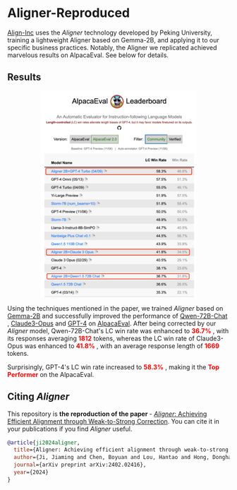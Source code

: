 # Aligner-Reproduced

[Align-Inc](https://www.alignllm.com) uses the *Aligner* technology developed by Peking University, training a lightweight Aligner based on Gemma-2B, and applying it to our specific business practices. Notably, the Aligner we replicated achieved marvelous results on AlpacaEval. See below for details.

## Results
<div align=center>
<img src="https://github.com/AlignInc/aligner-replication/blob/master/alpaca_eval.jpg" width="70%">
</div>


Using the techniques mentioned in the paper, we trained *Aligner* based on [Gemma-2B](https://huggingface.co/google/gemma-2b) and successfully improved the performance of [Qwen-72B-Chat](https://huggingface.co/Qwen/Qwen1.5-72B-Chat) , [Claude3-Opus](https://www.anthropic.com/news/claude-3-family) and [GPT-4](https://openai.com/index/gpt-4-research/) on [AlpacaEval](https://tatsu-lab.github.io/alpaca_eval/). After being corrected by our *Aligner* model, Qwen-72B-Chat's LC win rate was enhanced to <span style="color: red;"> **36.7%** </span>, with its responses averaging <span style="color: red;"> **1812** </span> tokens, whereas the LC win rate of Claude3-Opus was enhanced to <span style="color: red;"> **41.8%** </span>, with an average response length of <span style="color: red;"> **1669** </span> tokens.

Surprisingly, GPT-4's LC win rate increased to <span style="color: red;"> **58.3%** </span>, making it the <span style="color: red;"> **Top Performer** </span> on the AlpacaEval.

## Citing *Aligner*

This repository is **the reproduction of the paper** - [<em>Aligner</em>: Achieving Efficient Alignment through Weak-to-Strong Correction](https://arxiv.org/pdf/2402.02416.pdf). You can cite it in your publications if you find *Aligner* useful.


```bibtex
@article{ji2024aligner,
  title={Aligner: Achieving efficient alignment through weak-to-strong correction},
  author={Ji, Jiaming and Chen, Boyuan and Lou, Hantao and Hong, Donghai and Zhang, Borong and Pan, Xuehai and Dai, Juntao and Yang, Yaodong},
  journal={arXiv preprint arXiv:2402.02416},
  year={2024}
}
```
